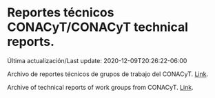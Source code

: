 # Reportes técnicos CONACyT/CONACyT technical reports.

Última actualización/Last update: 2020-12-09T20:26:22-06:00

Archivo de reportes técnicos de grupos de trabajo del CONACyT. [Link](https://coronavirus.conacyt.mx/productos/index.html).

Archive of technical reports of work groups from CONACyT. [Link](https://coronavirus.conacyt.mx/productos/index.html).

